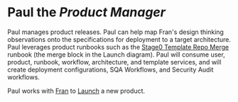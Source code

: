 # **Paul** the *Product Manager*

Paul manages product releases. Paul can help map Fran's design thinking observations onto the specifications for deployment to a target architecture. Paul leverages product runbooks such as the [Stage0 Template Repo Merge](https://github.com/agile-learning-institute/stage0_runbook_merge) runbook (the merge block in the Launch diagram). Paul will consume user, product, runbook, workflow, architecture, and template services, and will create deployment configurations, SQA Workflows, and Security Audit workflows. 

Paul works with [Fran](./FRAN.md) to [Launch](./LAUNCH.md) a new product. 
